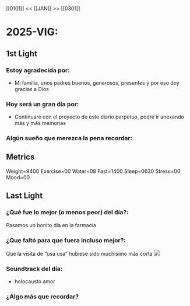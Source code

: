 [[0101]] << [[JAN]] >> [[0301]]

# 2025-VIG:
## 1st Light
### Estoy agradecida por: 
* Mi familia, unos padres buenos, generosos, presentes y por eso doy gracias a Dios
### Hoy será un gran día por:
- Continuaré con el proyecto de este diario perpetuo, podré ir anexando más y más memorias
### Algún sueño que merezca la pena recordar:

## Metrics
Weight=9400
Exercise=00
Water=08
Fast=1400
Sleep=0630
Stress=00
Mood=00

## Last Light
### ¿Qué fue lo mejor (o menos peor) del día?:
Pasamos un bonito día en la farmacia 

### ¿Que faltó para que fuera incluso mejor?:
Que la visita de “usa usa” hubiese sido muchísimo más corta
[![](2025-01-06_google-photo_134255.jpg)](https://photos.google.com/lr/photo/AKD7cQKfr-nU_6ybHrH9afu4VMa_tKlqmNddtXfUOokI4CkffZdMBO22pNqlhfHr0pyxObN_XNz1xsYHECkHo7Rs0Mhls3Pb7g) 
### Soundtrack del día:
- holocausto amor 

### ¿Algo más que recordar?
